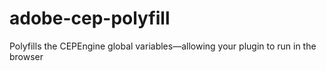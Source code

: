 # adobe-cep-polyfill
Polyfills the CEPEngine global variables―allowing your plugin to run in the browser

